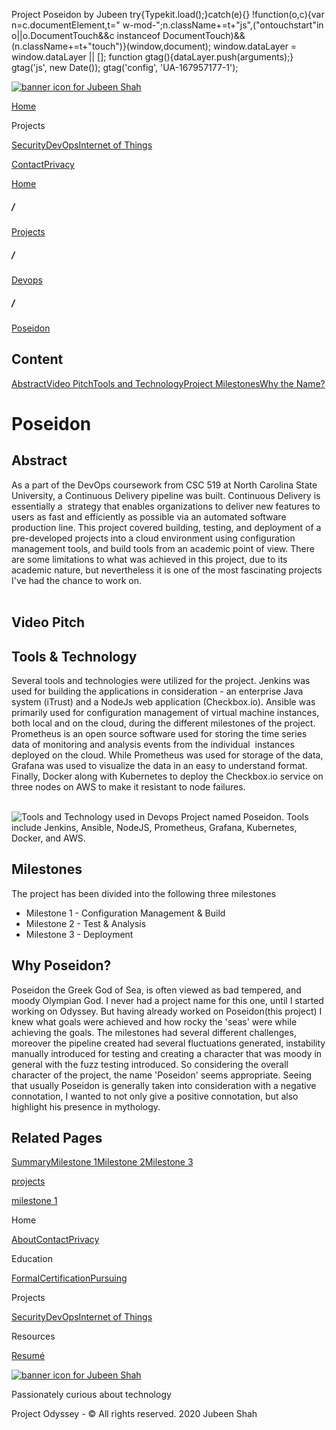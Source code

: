  Project Poseidon by Jubeen             try{Typekit.load();}catch(e){} !function(o,c){var n=c.documentElement,t=" w-mod-";n.className+=t+"js",("ontouchstart"in o||o.DocumentTouch&&c instanceof DocumentTouch)&&(n.className+=t+"touch")}(window,document);    window.dataLayer = window.dataLayer || \[\]; function gtag(){dataLayer.push(arguments);} gtag('js', new Date()); gtag('config', 'UA-167957177-1'); 

[![banner icon for Jubeen Shah](https://project-odyssey.s3.us-east-2.amazonaws.com/d130db536435d20d7579fafb511ca245.svg)](../../index.html)

[Home](../../index.html)

Projects

[Security](../../projects/security.html)[DevOps](../../projects/devops.html)[Internet of Things](../../projects/iot.html)

[Contact](mailto:jnshah2@ncsu.edu)[Privacy](../../privacy.html)

[Home](../../index.html)

##### /

[Projects](../../projects.html)

##### /

[Devops](../../projects/devops.html)

##### /

[Poseidon](../../projects/devops/poseidon.html)

Content
-------

[Abstract](#abstract)[Video Pitch](#video-pitch)[Tools and Technology](#tools-and-technology)[Project Milestones](#milestones)[Why the Name?](#why-the-name)

Poseidon
========

Abstract
--------

As a part of the DevOps coursework from CSC 519 at North Carolina State University, a Continuous Delivery pipeline was built. Continuous Delivery is essentially a  strategy that enables organizations to deliver new features to users as fast and efficiently as possible via an automated software production line. This project covered building, testing, and deployment of a pre-developed projects into a cloud environment using configuration management tools, and build tools from an academic point of view. There are some limitations to what was achieved in this project, due to its academic nature, but nevertheless it is one of the most fascinating projects I've had the chance to work on.  
‍

Video Pitch
-----------

Tools & Technology
------------------

Several tools and technologies were utilized for the project. Jenkins was used for building the applications in consideration - an enterprise Java system (iTrust) and a NodeJs web application (Checkbox.io). Ansible was primarily used for configuration management of virtual machine instances, both local and on the cloud, during the different milestones of the project. Prometheus is an open source software used for storing the time series data of monitoring and analysis events from the individual  instances deployed on the cloud. While Prometheus was used for storage of the data, Grafana was used to visualize the data in an easy to understand format. Finally, Docker along with Kubernetes to deploy the Checkbox.io service on three nodes on AWS to make it resistant to node failures.  
‍

![Tools and Technology used in Devops Project named Poseidon. Tools include Jenkins, Ansible, NodeJS, Prometheus, Grafana, Kubernetes, Docker, and AWS.](https://project-odyssey.s3.us-east-2.amazonaws.com/98604c5a8ee97f2b653f25713b5409b0.png)

Milestones
----------

The project has been divided into the following three milestones

*   Milestone 1 - Configuration Management & Build
*   Milestone 2 - Test & Analysis
*   Milestone 3 - Deployment

Why Poseidon?
-------------

Poseidon the Greek God of Sea, is often viewed as bad tempered, and moody Olympian God. I never had a project name for this one, until I started working on Odyssey. But having already worked on Poseidon(this project) I knew what goals were achieved and how rocky the 'seas' were while achieving the goals. The milestones had several different challenges, moreover the pipeline created had several fluctuations generated, instability manually introduced for testing and creating a character that was moody in general with the fuzz testing introduced. So considering the overall character of the project, the name 'Poseidon' seems appropriate. Seeing that usually Poseidon is generally taken into consideration with a negative connotation, I wanted to not only give a positive connotation, but also highlight his presence in mythology.

Related Pages
-------------

[Summary](../../projects/devops/poseidon.html)[Milestone 1](../../projects/devops/poseidon/milestone-1.html)[Milestone 2](../../projects/devops/poseidon/milestone-2.html)[Milestone 3](../../projects/devops/poseidon/milestone-3.html)

[projects](../../projects.html)

[milestone 1](../../projects/devops/poseidon/milestone-1.html)

Home

[About](../../index.html)[Contact](mailto:jnshah2@ncsu.edu)[Privacy](../../privacy.html)

Education

[Formal](../../education/formal.html)[Certification](../../education/certifications.html)[Pursuing](../../education/pursuing.html)

Projects

[Security](../../projects/security.html)[DevOps](../../projects/devops.html)[Internet of Things](../../projects/iot.html)

Resources

[Resumé](https://project-odyssey.s3.us-east-2.amazonaws.com/Odyssey-Resources/Resume/JubeenShah-Resume.pdf)

[![banner icon for Jubeen Shah](https://project-odyssey.s3.us-east-2.amazonaws.com/d130db536435d20d7579fafb511ca245.svg)](../../index.html)

Passionately curious about technology

Project Odyssey - © All rights reserved. 2020 Jubeen Shah